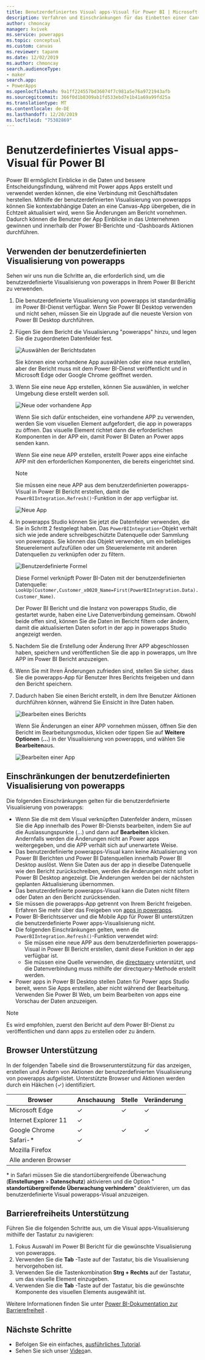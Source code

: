 ```yaml
---
title: Benutzerdefiniertes Visual apps-Visual für Power BI | Microsoft-Dokumentation
description: Verfahren und Einschränkungen für das Einbetten einer Canvas-App, die die gleiche Datenquelle wie andere Berichtselemente in Power BI verwendet und ebenfalls gefiltert werden kann
author: chmoncay
manager: kvivek
ms.service: powerapps
ms.topic: conceptual
ms.custom: canvas
ms.reviewer: tapanm
ms.date: 12/02/2019
ms.author: chmoncay
search.audienceType:
- maker
search.app:
- PowerApps
ms.openlocfilehash: 9a1ff224557bd36074f7c981a5e76a9721943afb
ms.sourcegitcommit: 366f0d1b8309ab1fd533ebd7e1b41a69a99fd25a
ms.translationtype: MT
ms.contentlocale: de-DE
ms.lasthandoff: 12/20/2019
ms.locfileid: "75302869"
---
```

# <a name="power-apps-custom-visual-for-power-bi"></a>Benutzerdefiniertes Visual apps-Visual für Power BI

Power BI ermöglicht Einblicke in die Daten und bessere Entscheidungsfindung, während mit Power apps Apps erstellt und verwendet werden können, die eine Verbindung mit Geschäftsdaten herstellen. Mithilfe der benutzerdefinierten Visualisierung von powerapps können Sie kontextabhängige Daten an eine Canvas-App übergeben, die in Echtzeit aktualisiert wird, wenn Sie Änderungen am Bericht vornehmen. Dadurch können die Benutzer der App Einblicke in das Unternehmen gewinnen und innerhalb der Power BI-Berichte und -Dashboards Aktionen durchführen.

## <a name="using-the-power-apps-custom-visual"></a>Verwenden der benutzerdefinierten Visualisierung von powerapps

Sehen wir uns nun die Schritte an, die erforderlich sind, um die benutzerdefinierte Visualisierung von powerapps in Ihrem Power BI Bericht zu verwenden.

1. Die benutzerdefinierte Visualisierung von powerapps ist standardmäßig im Power BI-Dienst verfügbar. Wenn Sie Power BI Desktop verwenden und nicht sehen, müssen Sie ein Upgrade auf die neueste Version von Power BI Desktop durchführen.

2. Fügen Sie dem Bericht die Visualisierung "powerapps" hinzu, und legen Sie die zugeordneten Datenfelder fest.

    ![Auswählen der Berichtsdaten](./media/powerapps-custom-visual/add-visual-set-data.png)

    Sie können eine vorhandene App auswählen oder eine neue erstellen, aber der Bericht muss mit dem Power BI-Dienst veröffentlicht und in Microsoft Edge oder Google Chrome geöffnet werden.

3.  Wenn Sie eine neue App erstellen, können Sie auswählen, in welcher Umgebung diese erstellt werden soll.

    ![Neue oder vorhandene App](./media/powerapps-custom-visual/create-new-or-choose-app.png)

    Wenn Sie sich dafür entscheiden, eine vorhandene APP zu verwenden, werden Sie vom visuellen Element aufgefordert, die app in powerapps zu öffnen. Das visuelle Element richtet dann die erforderlichen Komponenten in der APP ein, damit Power BI Daten an Power apps senden kann.

    Wenn Sie eine neue APP erstellen, erstellt Power apps eine einfache APP mit den erforderlichen Komponenten, die bereits eingerichtet sind.

    > [!NOTE]
    > Sie müssen eine neue APP aus dem benutzerdefinierten powerapps-Visual in Power BI Bericht erstellen, damit die `PowerBIIntegration.Refresh()`-Funktion in der app verfügbar ist.

    ![Neue App](./media/powerapps-custom-visual/new-app.png)

4. In powerapps Studio können Sie jetzt die Datenfelder verwenden, die Sie in Schritt 2 festgelegt haben. Das `PowerBIIntegration`-Objekt verhält sich wie jede andere schreibgeschützte Datenquelle oder Sammlung von powerapps. Sie können das Objekt verwenden, um ein beliebiges Steuerelement aufzufüllen oder um Steuerelemente mit anderen Datenquellen zu verknüpfen oder zu filtern.

    ![Benutzerdefinierte Formel](./media/powerapps-custom-visual/custom-formula.png)

    Diese Formel verknüpft Power BI-Daten mit der benutzerdefinierten Datenquelle: `LookUp(Customer,Customer_x0020_Name=First(PowerBIIntegration.Data).Customer_Name)`.

   Der Power BI Bericht und die Instanz von powerapps Studio, die gestartet wurde, haben eine Live Datenverbindung gemeinsam. Obwohl beide offen sind, können Sie die Daten im Bericht filtern oder ändern, damit die aktualisierten Daten sofort in der app in powerapps Studio angezeigt werden.

5. Nachdem Sie die Erstellung oder Änderung Ihrer APP abgeschlossen haben, speichern und veröffentlichen Sie die app in powerapps, um Ihre APP im Power BI Bericht anzuzeigen.

6. Wenn Sie mit Ihren Änderungen zufrieden sind, stellen Sie sicher, dass Sie die powerapps-App für Benutzer Ihres Berichts freigeben und dann den Bericht speichern.

7. Dadurch haben Sie einen Bericht erstellt, in dem Ihre Benutzer Aktionen durchführen können, während Sie Einsicht in Ihre Daten haben.

    ![Bearbeiten eines Berichts](./media/powerapps-custom-visual/working-report.gif)

    Wenn Sie Änderungen an einer APP vornehmen müssen, öffnen Sie den Bericht im Bearbeitungsmodus, klicken oder tippen Sie auf **Weitere Optionen** (**...**) in der Visualisierung von powerapps, und wählen Sie **Bearbeiten**aus.

    ![Bearbeiten einer App](./media/powerapps-custom-visual/edit-app.png)

## <a name="limitations-of-the-power-apps-custom-visual"></a>Einschränkungen der benutzerdefinierten Visualisierung von powerapps

Die folgenden Einschränkungen gelten für die benutzerdefinierte Visualisierung von powerapps:

- Wenn Sie die mit dem Visual verknüpften Datenfelder ändern, müssen Sie die App innerhalb des Power BI-Diensts bearbeiten, indem Sie auf die Auslassungspunkte (...) und dann auf **Bearbeiten** klicken. Andernfalls werden die Änderungen nicht an Power apps weitergegeben, und die APP verhält sich auf unerwartete Weise.
- Das benutzerdefinierte powerapps-Visual kann keine Aktualisierung von Power BI Berichten und Power BI Datenquellen innerhalb Power BI Desktop auslöst. Wenn Sie Daten aus der app in dieselbe Datenquelle wie den Bericht zurückschreiben, werden die Änderungen nicht sofort in Power BI Desktop angezeigt. Die Änderungen werden bei der nächsten geplanten Aktualisierung übernommen.
- Das benutzerdefinierte powerapps-Visual kann die Daten nicht filtern oder Daten an den Bericht zurücksenden.
- Sie müssen die powerapps-App getrennt von Ihrem Bericht freigeben. Erfahren Sie mehr über das Freigeben von [apps in powerapps](share-app.md).
- Power BI-Berichtsserver und die Mobile App für Power BI unterstützen die benutzerdefinierte Power apps-Visualisierung nicht.
- Die folgenden Einschränkungen gelten, wenn die `PowerBIIntegration.Refresh()`-Funktion verwendet wird:
    - Sie müssen eine neue APP aus dem benutzerdefinierten powerapps-Visual in Power BI Bericht erstellen, damit diese Funktion in der app verfügbar ist.
    - Sie müssen eine Quelle verwenden, die [directquery](https://docs.microsoft.com/power-bi/desktop-directquery-data-sources) unterstützt, und die Datenverbindung muss mithilfe der directquery-Methode erstellt werden.
- Power apps in Power BI Desktop stellen Daten für Power apps Studio bereit, wenn Sie Apps erstellen, aber nicht während der Bearbeitung. Verwenden Sie Power BI Web, um beim Bearbeiten von apps eine Vorschau der Daten anzuzeigen.

> [!NOTE]
> Es wird empfohlen, zuerst den Bericht auf dem Power BI-Dienst zu veröffentlichen und dann apps zu erstellen oder zu ändern.

## <a name="browser-support"></a>Browser Unterstützung

In der folgenden Tabelle sind die Browserunterstützung für das anzeigen, erstellen und Ändern von Aktionen der benutzerdefinierten Visualisierung von powerapps aufgelistet. Unterstützte Browser und Aktionen werden durch ein Häkchen (&check;) identifiziert.

|Browser|Anschauung|Stelle|Veränderung
|-|-|-|-
|Microsoft Edge|&check;|&check;|&check;
|Internet Explorer 11|&check;
|Google Chrome|&check;|&check;|&check;
|Safari-\*|&check;
|Mozilla Firefox
|Alle anderen Browser

\* in Safari müssen Sie die standortübergreifende Überwachung (**Einstellungen** > **Datenschutz**) aktivieren und die Option " **standortübergreifende Überwachung verhindern**" deaktivieren, um das benutzerdefinierte Visual powerapps-Visual anzuzeigen.

## <a name="accessibility-support"></a>Barrierefreiheits Unterstützung

Führen Sie die folgenden Schritte aus, um die Visual apps-Visualisierung mithilfe der Tastatur zu navigieren:

1. Fokus Auswahl im Power BI Bericht für die gewünschte Visualisierung von powerapps.
2. Verwenden Sie die **Tab** -Taste auf der Tastatur, bis die Visualisierung hervorgehoben ist.
3. Verwenden Sie die Tastenkombination **Strg + Rechts** auf der Tastatur, um das visuelle Element einzugeben.
3. Verwenden Sie die **Tab** -Taste auf der Tastatur, bis die gewünschte Komponente des visuellen Elements ausgewählt ist.

Weitere Informationen finden Sie unter [Power BI-Dokumentation zur Barrierefreiheit]( https://docs.microsoft.com/power-bi/desktop-accessibility) .


## <a name="next-steps"></a>Nächste Schritte

* Befolgen Sie ein einfaches, [ausführliches Tutorial](embed-powerapps-powerbi.md).
* Sehen Sie sich unser [Video](https://aka.ms/powerappscustomvisualvideo)an.
